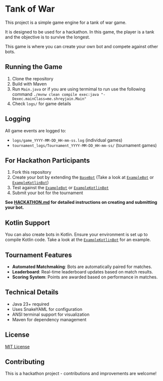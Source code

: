 # Tank of War

This project is a simple game engine for a tank of war game. 

It is designed to be used for a hackathon. In this game, the player is a tank and the objective is to survive the longest.

This game is where you can create your own bot and compete against other bots.

## Running the Game

1. Clone the repository
2. Build with Maven
3. Run `Main.java` or if you are using termimal to run use the following command `./mvnw clean compile exec:java "-Dexec.mainClass=me.shreyjain.Main"`
4. Check `logs/` for game details

## Logging

All game events are logged to:
- `logs/game_YYYY-MM-DD_HH-mm-ss.log` (individual games)
- `tournament_logs/Tournament_YYYY-MM-DD_HH-mm-ss/` (tournament games)

## For Hackathon Participants

1. Fork this repository
2. Create your bot by extending the 
[`BaseBot`](src/main/java/me/shreyjain/bot/BaseBot.java)
(Take a look at 
[`ExampleBot`](src/main/java/me/shreyjain/bot/extentions/ExampleBot.java) or 
[`ExampleKotlinBot`](src/main/kotlin/me/shreyjain/bot/extensions/ExampleKotlinBot.kt))
3. Test against the
[`ExampleBot`](src/main/java/me/shreyjain/bot/extentions/ExampleBot.java) or
[`ExampleKotlinBot`](src/main/kotlin/me/shreyjain/bot/extensions/ExampleKotlinBot.kt)
4. Submit your bot for the tournament

**See [HACKATHON.md](HACKATHON.md) for detailed instructions on creating and submitting your bot.**

## Kotlin Support

You can also create bots in Kotlin. Ensure your environment is set up to compile Kotlin code.
Take a look at the
[`ExampleKotlinBot`](src/main/kotlin/me/shreyjain/bot/extensions/ExampleKotlinBot.kt)
for an example.

## Tournament Features

- **Automated Matchmaking**: Bots are automatically paired for matches.
- **Leaderboard**: Real-time leaderboard updates based on match results.
- **Scoring System**: Points are awarded based on performance in matches.

## Technical Details

- Java 23+ required
- Uses SnakeYAML for configuration
- ANSI terminal support for visualization
- Maven for dependency management

## License

[MIT License](LICENSE)

## Contributing

This is a hackathon project - contributions and improvements are welcome!